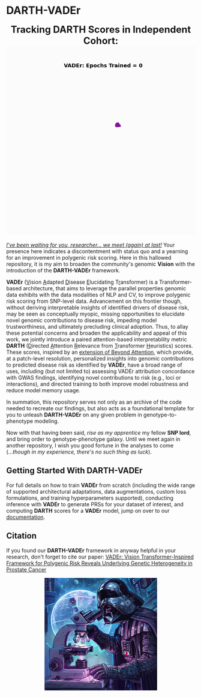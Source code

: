 # DARTH-VADEr

<p align="center">
<span style="font-size:25px; font-weight:bold;">
        Tracking DARTH Scores in Independent Cohort:
    </span><br>
    <img src="imgs/LS_Final_Epoch_Fit_rs13_nn10_md0.1_DARTH_VADEr.gif" width = 600>
</p>

[*I've been waiting for you, researcher... we meet (again) at last!*](https://www.youtube.com/watch?v=BT1f64RHmp0) Your presence here indicates a discontentment with status quo and a yearning for an improvement in polygenic risk scoring. Here in this hallowed repository, it is my aim to broaden the community's genomic **Vision** with the introduction of the **DARTH-VADEr** framework.

**VADEr** (<ins>V</ins>ision <ins>A</ins>dapted <ins>D</ins>isease <ins>E</ins>lucidating T<ins>r</ins>ansformer) is a Transformer-based architecture, that aims to leverage the parallel properties genomic data exhibits with the data modalities of NLP and CV, to improve polygenic risk scoring from SNP-level data. Advancement on this frontier though, without deriving interpretable insights of identified drivers of disease risk, may be seen as conceptually myopic, missing opportunities to elucidate novel genomic contributions to disease risk, impeding model trustworthiness, and ultimately precluding clinical adoption. Thus, to allay these potential concerns and broaden the applicability and appeal of this work, we jointly introduce a paired attention-based interpretability metric **DARTH** (<ins>D</ins>irected <ins>A</ins>ttention <ins>R</ins>elevance from <ins>T</ins>ransformer <ins>H</ins>euristics) scores. These scores, inspired by an [extension of Beyond Attention](https://arxiv.org/pdf/2103.15679), which provide, at a patch-level resolution, personalized insights into genomic contributions to predicted disease risk as identified by **VADEr**, have a broad range of uses, including (but not limited to) assessing VADEr attribution concordance with GWAS findings, identifying novel contributions to risk (e.g., loci or interactions), and directed training to both improve model robustness and reduce model memory usage.

In summation, this repository serves not only as an archive of the code needed to recreate our findings, but also acts as a foundational template for you to unleash **DARTH-VADEr** on any given problem in genotype-to-phenotype modeling.

Now with that having been said, *rise as my apprentice* my fellow **SNP lord**, and bring order to genotype-phenotype galaxy. Until we meet again in another repository, I wish you good fortune in the analyses to come (...*though in my experience, there's no such thing as luck*).

## Getting Started With DARTH-VADEr

For full details on how to train **VADEr** from scratch (including the wide range of supported architectural adaptations, data augmentations, custom loss formulations, and training hyperparameters supported), conducting inference with **VADEr** to generate PRSs for your dataset of interest, and computing **DARTH** scores for a **VADEr** model, jump on  over to our [documentation](https://github.com/jvtalwar/DARTH_VADEr/wiki).

## Citation

If you found our **DARTH-VADEr** framework in anyway helpful in your research, don't forget to cite our paper: [VADEr: Vision Transformer-Inspired Framework for Polygenic Risk Reveals Underlying Genetic Heterogeneity in Prostate Cancer](https://www.medrxiv.org/content/10.1101/2025.05.16.25327672v1.full.pdf)

<p align="center">
<img src="imgs/Dr_VADEr.png" width = 300>
</p>